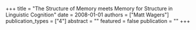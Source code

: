 +++
title = "The Structure of Memory meets Memory for Structure in Linguistic Cognition"
date = 2008-01-01
authors = ["Matt Wagers"]
publication_types = ["4"]
abstract = ""
featured = false
publication = ""
+++

